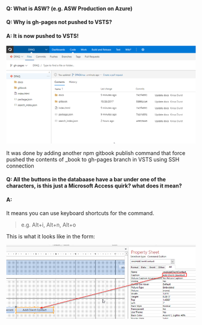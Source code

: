 #### Q: What is ASW? (e.g. ASW Production on Azure)

#### Q: Why is gh-pages not pushed to VSTS?

#### A: It is now pushed to VSTS!

![DFAQ gh-pages](./img/push2gh-pages.png "VSTS gh-pages")

It was done by adding another npm gitbook publish command that force pushed the contents of \_book to gh-pages branch in VSTS using SSH connection

#### Q: All the buttons in the databaase have a bar under one of the characters, is this just a Microsoft Access quirk? what does it mean?

#### A: 

It means you can use keyboard shortcuts for the command.
> e.g. Alt+i, Alt+n, Alt+o

This is what it looks like in the form:

![](./img/keyboard-shortcut.png)